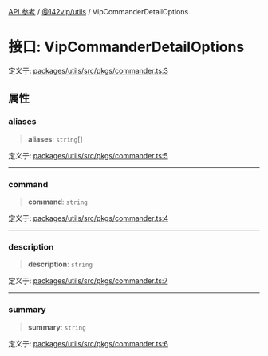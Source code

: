 [API 参考](../../../index.md) / [@142vip/utils](../index.md) / VipCommanderDetailOptions

# 接口: VipCommanderDetailOptions

定义于: [packages/utils/src/pkgs/commander.ts:3](https://github.com/142vip/core-x/blob/1eb80b292cacf818428b26e34edc36554f5c80fb/packages/utils/src/pkgs/commander.ts#L3)

## 属性

### aliases

> **aliases**: `string`[]

定义于: [packages/utils/src/pkgs/commander.ts:5](https://github.com/142vip/core-x/blob/1eb80b292cacf818428b26e34edc36554f5c80fb/packages/utils/src/pkgs/commander.ts#L5)

***

### command

> **command**: `string`

定义于: [packages/utils/src/pkgs/commander.ts:4](https://github.com/142vip/core-x/blob/1eb80b292cacf818428b26e34edc36554f5c80fb/packages/utils/src/pkgs/commander.ts#L4)

***

### description

> **description**: `string`

定义于: [packages/utils/src/pkgs/commander.ts:7](https://github.com/142vip/core-x/blob/1eb80b292cacf818428b26e34edc36554f5c80fb/packages/utils/src/pkgs/commander.ts#L7)

***

### summary

> **summary**: `string`

定义于: [packages/utils/src/pkgs/commander.ts:6](https://github.com/142vip/core-x/blob/1eb80b292cacf818428b26e34edc36554f5c80fb/packages/utils/src/pkgs/commander.ts#L6)
